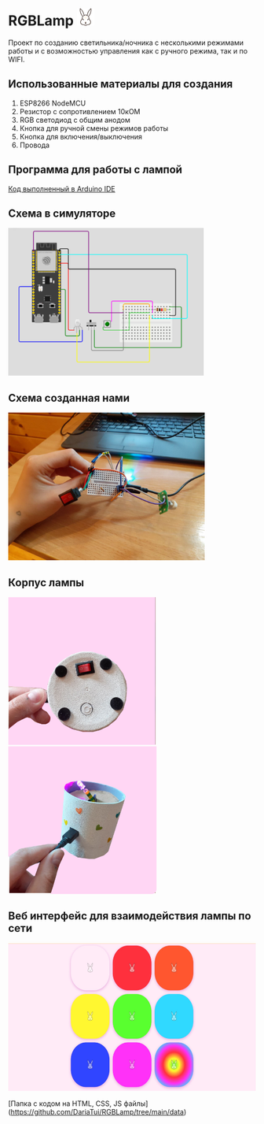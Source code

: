 # RGBLamp <img src="https://github.com/DariaTui/RGBLamp/blob/main/data/rabbit.png" height="35"/>

Проект по созданию светильника/ночника с несколькими режимами работы и с возможностью управления как с ручного режима, так и по WIFI.
<h2>Использованные материалы для создания</h2>

1. ESP8266 NodeMCU
2. Резистор с сопротивлением 10кОМ
3. RGB светодиод с общим анодом
4. Кнопка для ручной смены режимов работы
5. Кнопка для включения/выключения
6. Провода
<h2>Программа для работы с лампой</h2>

[Код выполненный в Arduino IDE](https://github.com/DariaTui/RGBLamp/blob/main/rabbitRGB_lamp.ino)
<h2>Схема в симуляторе</h2>
<img src="https://github.com/DariaTui/RGBLamp/blob/main/result/image.png" height="300"/>
<h2>Схема созданная нами</h2>
<img src="https://github.com/DariaTui/RGBLamp/blob/main/result/photo_2024-06-08_10-33-01.jpg" height="300"/>
<h2>Корпус лампы</h2>
<img src="https://github.com/DariaTui/RGBLamp/blob/main/result/Group%2012.jpg" height="300"/>
<img src="https://github.com/DariaTui/RGBLamp/blob/main/result/Group%2011.jpg" height="300"/>
<h2>Веб интерфейс для взаимодействия лампы по сети</h2>
<img src="https://github.com/DariaTui/RGBLamp/blob/main/result/web.jpg" height="300"/>

[Папка с кодом на HTML, CSS, JS файлы] (https://github.com/DariaTui/RGBLamp/tree/main/data)
